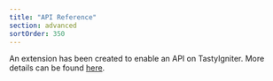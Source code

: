 ```yaml
---
title: "API Reference"
section: advanced
sortOrder: 350
---
```


An extension has been created to enable an API on TastyIgniter. More details can be found <a href="https://tastyigniter.com/marketplace/item/igniter-api" target="_blank">here</a>.